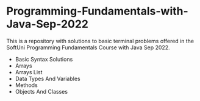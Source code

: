# Programming-Fundamentals-with-Java-Sep-2022
This is a repository with solutions to basic terminal problems offered in the SoftUni Programming Fundamentals Course with Java Sep 2022.
+ Basic Syntax Solutions
+ Arrays
+ Arrays List
+ Data Types And Variables
+ Methods
+ Objects And Classes
